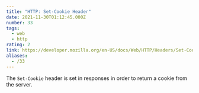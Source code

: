 ```yaml
---
title: "HTTP: Set-Cookie Header"
date: 2021-11-30T01:12:45.000Z
number: 33
tags:
  - web
  - http
rating: 2
link: https://developer.mozilla.org/en-US/docs/Web/HTTP/Headers/Set-Cookie
aliases:
  - /33
---
```


The `Set-Cookie` header is set in responses in order to return a cookie from the
server.
